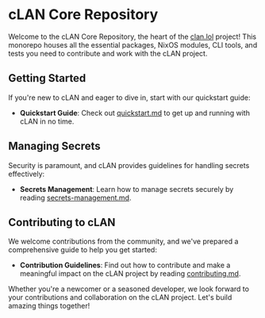 # cLAN Core Repository

Welcome to the cLAN Core Repository, the heart of the [clan.lol](https://clan.lol/) project! This monorepo houses all the essential packages, NixOS modules, CLI tools, and tests you need to contribute and work with the cLAN project.

## Getting Started

If you're new to cLAN and eager to dive in, start with our quickstart guide:

- **Quickstart Guide**: Check out [quickstart.md](docs/quickstart.md) to get up and running with cLAN in no time.

## Managing Secrets

Security is paramount, and cLAN provides guidelines for handling secrets effectively:

- **Secrets Management**: Learn how to manage secrets securely by reading [secrets-management.md](docs/secrets-management.md).

## Contributing to cLAN

We welcome contributions from the community, and we've prepared a comprehensive guide to help you get started:

- **Contribution Guidelines**: Find out how to contribute and make a meaningful impact on the cLAN project by reading [contributing.md](docs/contributing.md).

Whether you're a newcomer or a seasoned developer, we look forward to your contributions and collaboration on the cLAN project. Let's build amazing things together!
